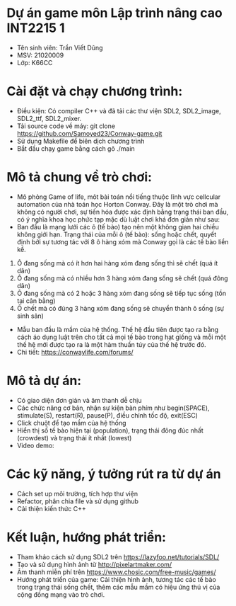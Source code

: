 # Dự án game môn Lập trình nâng cao INT2215 1
- Tên sinh viên: Trần Viết Dũng
- MSV: 21020009
- Lớp: K66CC
# Cài đặt và chạy chương trình:
- Điều kiện: Có compiler C++ và đã tải các thư viện SDL2, SDL2_image, SDL2_ttf, SDL2_mixer. 
- Tải source code về máy: git clone https://github.com/Samoyed23/Conway-game.git 
- Sử dụng Makefile để biên dịch chương trình
- Bắt đầu chạy game bằng cách gõ ./main  
# Mô tả chung về trò chơi:
- Mô phỏng Game of life, môt bài toán nổi tiếng thuộc lĩnh vực cellcular automation của nhà toán học Horton Conway. Đây là một trò chơi mà không có người chơi, sự tiến hóa được xác định bằng trạng thái ban đầu, có ý nghĩa khoa học phức tạp mặc dù luật chơi khá đơn giản như sau:
- Ban đầu là mạng lưới các ô (tế bào) tạo nên một không gian hai chiều không giới hạn. Trạng thái của mỗi ô (tế bào): sống hoặc chết, quyết định bởi sự tương tác với 8 ô hàng xóm mà Conway gọi là các tế bào liền kề.
1. Ô đang sống mà có ít hơn hai hàng xóm đang sống thì sẽ chết (quá ít dân)
2. Ô đang sống mà có nhiều hơn 3 hàng xóm đang sống sẽ chết (quá đông dân)
3. Ô đang sống mà có 2 hoặc 3 hàng xóm đang sống sẽ tiếp tục sống (tồn tại cân bằng)
4. Ô chết mà có đúng 3 hàng xóm đang sống sẽ chuyển thành ô sống (sự sinh sản)
- Mẫu ban đầu là mầm của hệ thống. Thế hệ đầu tiên được tạo ra bằng cách áo dụng luật trên cho tất cả mọi tế bào trong hạt giống và mỗi một thế hệ mới được tạo ra là một hàm thuần túy của thế hệ trước đó.
- Chi tiết: https://conwaylife.com/forums/
# Mô tả dự án:
- Có giao diện đơn giản và âm thanh dễ chịu
- Các chức năng cơ bản, nhận sự kiện bàn phím như begin(SPACE), stimulate(S), restart(R), pause(P), điều chỉnh tốc độ, exit(ESC)
- Click chuột để tạo mầm của hệ thống
- Hiển thị số tế bào hiện tại (population), trạng thái đông đúc nhất (crowdest) và trạng thái ít nhất (lowest) 
- Video demo: 
# Các kỹ năng, ý tưởng rút ra từ dự án
- Cách set up môi trường, tích hợp thư viện
- Refactor, phân chia file và sử dụng github
- Cải thiện kiến thức C++
# Kết luận, hướng phát triển:
- Tham khảo cách sử dụng SDL2 trên https://lazyfoo.net/tutorials/SDL/
- Tạo và sử dụng hình ảnh từ http://pixelartmaker.com/
- Âm thanh miễn phí trên https://www.chosic.com/free-music/games/
- Hướng phát triển của game: Cải thiện hình ảnh, tương tác các tế bào trong trạng thái sống chết, thêm các mẫu mầm có hiệu ứng thú vị của cộng đồng mạng vào trò chơi.
